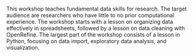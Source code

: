 This workshop teaches fundamental data skills for research. The target audience are researchers who have little to no prior computational experience. The workshop starts with a lesson on organizing data effectively in spreadsheets, followed by a lesson on data cleaning with OpenRefine. The largest part of the workshop consists of a lesson in Python, focusing on data import, exploratory data analysis, and visualization. 
